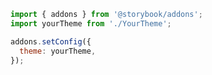 ```js filename=".storybook/manager.js" renderer="common" language="js"
import { addons } from '@storybook/addons';
import yourTheme from './YourTheme';

addons.setConfig({
  theme: yourTheme,
});
```
